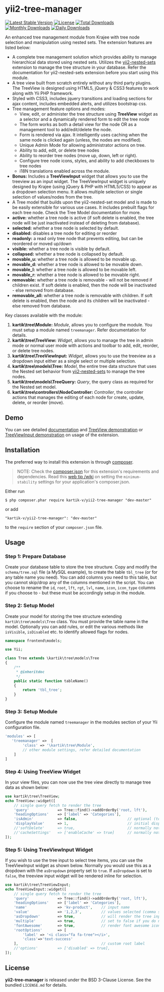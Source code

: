 yii2-tree-manager
=================

[![Latest Stable Version](https://poser.pugx.org/kartik-v/yii2-tree-manager/v/stable)](https://packagist.org/packages/kartik-v/yii2-tree-manager)
[![License](https://poser.pugx.org/kartik-v/yii2-tree-manager/license)](https://packagist.org/packages/kartik-v/yii2-tree-manager)
[![Total Downloads](https://poser.pugx.org/kartik-v/yii2-tree-manager/downloads)](https://packagist.org/packages/kartik-v/yii2-tree-manager)
[![Monthly Downloads](https://poser.pugx.org/kartik-v/yii2-tree-manager/d/monthly)](https://packagist.org/packages/kartik-v/yii2-tree-manager)
[![Daily Downloads](https://poser.pugx.org/kartik-v/yii2-tree-manager/d/daily)](https://packagist.org/packages/kartik-v/yii2-tree-manager)

An enhanced tree management module from Krajee with tree node selection and manipulation using nested sets. The extension features are listed below:

- A complete tree management solution which provides ability to manage hierarchical data stored using nested sets. Utilizes the [yii2-nested-sets](https://github.com/creocoder/yii2-nested-sets) extension to manage the tree structure in your database. Refer the documentation for yii2-nested-sets extension before you start using this module.
- A tree view built from scratch entirely without any third party plugins. The TreeView is designed using HTML5, jQuery & CSS3 features to work along with Yii PHP framework. 
- Styled with CSS3, includes jquery transitions and loading sections for ajax content, includes embedded alerts, and utilizes bootstrap css.
- Tree management feature options and modes:
    - View, edit, or administer the tree structure using **TreeView** widget as a selector and a dynamically rendered form to edit the tree node
    - The form works as both a detail view for the node OR as a management tool to add/edit/delete the node.
    - Form is rendered via ajax. It intelligently uses caching when the same node is clicked again (unless, the nodes are modified).
    - Unique Admin Mode for allowing administrator actions on tree.
    - Ability to add, edit, or delete tree nodes
    - Ability to reorder tree nodes (move up, down, left or right).
    - Configure tree node icons, styles, and ability to add checkboxes to tree nodes
    - i18N translations enabled across the module.
- **Bonus:** Includes a **TreeViewInput** widget that allows you to use the treeview as an input widget. The TreeViewInput widget is uniquely designed by Krajee (using jQuery & PHP with HTML5/CSS) to appear as a dropdown selection menu. It allows multiple selection or single selection of values/nodes from the tree.    
- A Tree model that builds upon the yii2-nested-set model and is made to be easily extensible for various use cases. It includes prebuilt flags for each tree node. Check the Tree Model documentation for more.
- **active:** whether a tree node is active (if soft delete is enabled, the tree node will be just inactivated instead of deleting from database).
- **selected:** whether a tree node is selected by default.
- **disabled:** disables a tree node for editing or reorder
- **readonly:** a read only tree node that prevents editing, but can be reordered or moved up/down
- **visible:** whether a tree node is visible by default.
- **collapsed:** whether a tree node is collapsed by default.
- **movable_u:** whether a tree node is allowed to be movable up.
- **movable_d:** whether a tree node is allowed to be movable down.
- **movable_l:** whether a tree node is allowed to be movable left.
- **movable_r:** whether a tree node is allowed to be movable right.
- **removable:** whether a tree node is removable - will not be removed if children exist. If soft delete is enabled, then the node will be inactivated - else removed from database.
- **removable_all:** whether a tree node is removable with children. If soft delete is enabled, then the node and its children will be inactivated - else removed from database.
 
Key classes available with the module:

1. **kartik\tree\Module:** _Module_, allows you to configure the module. You must setup a module named `treemanager`. Refer documentation for details. 
2. **kartik\tree\TreeView:** _Widget_, allows you to manage the tree in admin mode or normal user mode with actions and toolbar to add, edit, reorder, or delete tree nodes.
3. **kartik\tree\TreeViewInput:** _Widget_, allows you to use the treeview as a dropdown input either as a single select or multiple selection.
4. **kartik\tree\models\Tree:** _Model_, the entire tree data structure that uses the Nested set behavior from [yii2-nested-sets](https://github.com/creocoder/yii2-nested-sets) to manage the tree nodes.
5. **kartik\tree\models\TreeQuery:** _Query_, the query class as required for the Nested set model.
6. **kartik\tree\controllers\NodeController:** _Controller_, the controller actions that manages the editing of each node for create, update, delete, or reorder (move).

## Demo
You can see detailed [documentation](http://demos.krajee.com/tree-manager) and [TreeView demonstration](http://demos.krajee.com/tree-manager-demo/treeview) or [TreeViewInput demonstration](http://demos.krajee.com/tree-manager-demo/treeview-input) on usage of the extension.

## Installation

The preferred way to install this extension is through [composer](http://getcomposer.org/download/).

> NOTE: Check the [composer.json](https://github.com/kartik-v/yii2-tree-manager/blob/master/composer.json) for this extension's requirements and dependencies. Read this [web tip /wiki](http://webtips.krajee.com/setting-composer-minimum-stability-application/) on setting the `minimum-stability` settings for your application's composer.json.

Either run

```
$ php composer.phar require kartik-v/yii2-tree-manager "dev-master"
```

or add

```
"kartik-v/yii2-tree-manager": "dev-master"
```

to the ```require``` section of your `composer.json` file.

## Usage

### Step 1: Prepare Database
Create your database table to store the tree structure. Copy and modify the `schema/tree.sql` file (a MySQL example), to create the table `tbl_tree` (or for any table name you need). You can add columns you need to this table, but you cannot skip/drop any of the columns mentioned in the script. You can choose to rename the `id`, `root`, `lft`, `rgt`, `lvl`, `name`, `icon`, `icon_type` columns if you choose to - but these must be accordingly setup in the module.

### Step 2: Setup Model
Create your model for storing the tree structure extending `kartik\tree\models\Tree` class. You must provide the table name in the model. Optionally you can add rules, or edit the various methods like `isVisible`, `isDisabled` etc. to identify allowed flags for nodes.

```php
namespace frontend\models;

use Yii;

class Tree extends \kartik\tree\models\Tree
{
    /**
     * @inheritdoc
     */
    public static function tableName()
    {
        return 'tbl_tree';
    }    
}
```

### Step 3: Setup Module
Configure the module named `treemanager` in the modules section of your Yii configuration file.

```php
'modules' => [
   'treemanager' =>  [
        'class' => '\kartik\tree\Module',
        // other module settings, refer detailed documentation
    ]
]
```

### Step 4: Using TreeView Widget
In your view files, you can now use the tree view directly to manage tree data as shown below:

```php
use kartik\tree\TreeView;
echo TreeView::widget([
    // single query fetch to render the tree
    'query'             => Tree::find()->addOrderBy('root, lft'), 
    'headingOptions'    => ['label' => 'Categories'],
    'isAdmin'           => false,                       // optional (toggle to enable admin mode)
    'displayValue'      => 1,                           // initial display value
    //'softDelete'      => true,                        // normally not needed to change
    //'cacheSettings'   => ['enableCache' => true]      // normally not needed to change
]);
```

### Step 5: Using TreeViewInput Widget
If you wish to use the tree input to select tree items, you can use the TreeViewInput widget as shown below. Normally you would use this as a dropdown with the `asDropdown` property set to `true`. If `asDropdown` is set to `false`, the treeview input widget will be rendered inline for selection.

```php
use kartik\tree\TreeViewInput;
echo TreeViewInput::widget([
    // single query fetch to render the tree
    'query'             => Tree::find()->addOrderBy('root, lft'), 
    'headingOptions'    => ['label' => 'Categories'],
    'name'              => 'kv-product',    // input name
    'value'             => '1,2,3',         // values selected (comma separated for multiple select)
    'asDropdown'        => true,            // will render the tree input widget as a dropdown.
    'multiple'          => true,            // set to false if you do not need multiple selection
    'fontAwesome'       => true,            // render font awesome icons
    'rootOptions'       => [
        'label' => '<i class="fa fa-tree"></i>', 
        'class'=>'text-success'
    ],                                      // custom root label
    //'options'         => ['disabled' => true],
]);
```

## License

**yii2-tree-manager** is released under the BSD 3-Clause License. See the bundled `LICENSE.md` for details.